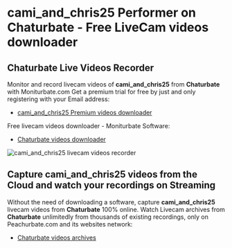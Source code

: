 # cami_and_chris25 Performer on Chaturbate - Free LiveCam videos downloader

## Chaturbate Live Videos Recorder

Monitor and record livecam videos of **cami_and_chris25** from **Chaturbate** with Moniturbate.com
Get a premium trial for free by just and only registering with your Email address:
* [cami_and_chris25 Premium videos downloader](https://moniturbate.com/request-demo-licence-key.html)

Free livecam videos downloader - Moniturbate Software:
* [Chaturbate videos downloader](https://moniturbate.com/moniturbate-download-software.html)

![cami_and_chris25 livecam videos recorder](https://peachurnet.com/templates/moniturbate-software.png)


## Capture cami_and_chris25 videos from the Cloud and watch your recordings on Streaming

Without the need of downloading a software, capture **cami_and_chris25** livecam videos from **Chaturbate** 100% online.
Watch Livecam archives from **Chaturbate** unlimitedly from thousands of existing recordings, only on Peachurbate.com and its websites network:
* [Chaturbate videos archives](https://peachurnet.com/)